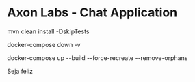 Axon Labs - Chat Application
============================

mvn clean install -DskipTests

docker-compose down -v

docker-compose up --build --force-recreate --remove-orphans

Seja feliz
